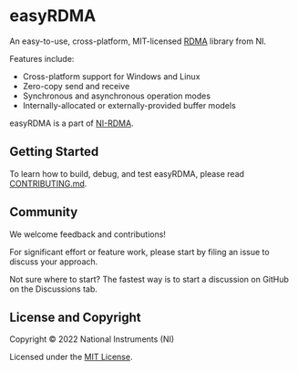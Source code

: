 <!--
Copyright (c) 2022 National Instruments
SPDX-License-Identifier: MIT
-->

# easyRDMA

An easy-to-use, cross-platform, MIT-licensed [RDMA](https://en.wikipedia.org/wiki/Remote_direct_memory_access) library from NI.

Features include:

- Cross-platform support for Windows and Linux
- Zero-copy send and receive
- Synchronous and asynchronous operation modes
- Internally-allocated or externally-provided buffer models

easyRDMA is a part of [NI-RDMA](https://www.ni.com/en-us/support/documentation/release-notes/product.ni-rdma.html).

## Getting Started

To learn how to build, debug, and test easyRDMA, please read [CONTRIBUTING.md](./CONTRIBUTING.md).

## Community

We welcome feedback and contributions!

For significant effort or feature work, please start by filing an issue to discuss your approach.

Not sure where to start? The fastest way is to start a discussion on GitHub on the Discussions tab.

## License and Copyright

Copyright © 2022 National Instruments (NI)

Licensed under the [MIT License](LICENSE.txt).
